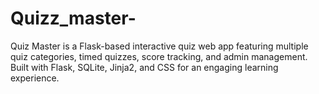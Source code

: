 # Quizz_master-
Quiz Master is a Flask-based interactive quiz web app featuring multiple quiz categories, timed quizzes, score tracking, and admin management. Built with Flask, SQLite, Jinja2, and CSS for an engaging learning experience.

